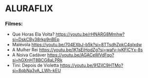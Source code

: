 # ALURAFLIX

### Filmes:
* Que Horas Ela Volta?
   https://youtu.be/rHNARG8Mmhw?si=DskCBy38rkp9nBEp
* Malévola
  https://youtu.be/704EXbJ-b5k?si=8TTsdhZpkC4qlxdw
* A Mulher Rei
  https://youtu.be/IK1sEiHodZg?si=wafv-iyKFlCYx-8s
* A Noiva Cadáver
  https://youtu.be/AGACeWVdFqo?si=hGXnHT8BCG8aLPRk
* Tini: Depois de Violetta
  https://youtu.be/91ZjIC9HTMo?si=8qbNa3vA_LWh-kEU
 

